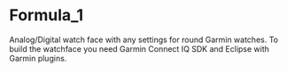# Formula_1
Analog/Digital watch face with any settings for round Garmin watches.
To build the watchface you need Garmin Connect IQ SDK and Eclipse with Garmin plugins.
